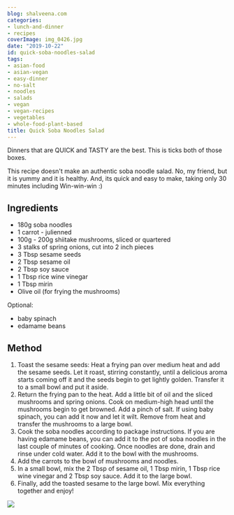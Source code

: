 ```yaml
---
blog: shalveena.com
categories:
- lunch-and-dinner
- recipes
coverImage: img_0426.jpg
date: "2019-10-22"
id: quick-soba-noodles-salad
tags:
- asian-food
- asian-vegan
- easy-dinner
- no-salt
- noodles
- salads
- vegan
- vegan-recipes
- vegetables
- whole-food-plant-based
title: Quick Soba Noodles Salad
---
```


Dinners that are QUICK and TASTY are the best. This is ticks both of those boxes.

This recipe doesn't make an authentic soba noodle salad. No, my friend, but it is yummy and it is healthy. And, its quick and easy to make, taking only 30 minutes including Win-win-win :)

## Ingredients

- 180g soba noodles
- 1 carrot - julienned
- 100g - 200g shiitake mushrooms, sliced or quartered
- 3 stalks of spring onions, cut into 2 inch pieces
- 3 Tbsp sesame seeds
- 2 Tbsp sesame oil
- 2 Tbsp soy sauce
- 1 Tbsp rice wine vinegar
- 1 Tbsp mirin
- Olive oil (for frying the mushrooms)

Optional:

- baby spinach
- edamame beans

## Method

1. Toast the sesame seeds: Heat a frying pan over medium heat and add the sesame seeds. Let it roast, stirring constantly, until a delicious aroma starts coming off it and the seeds begin to get lightly golden. Transfer it to a small bowl and put it aside.
2. Return the frying pan to the heat. Add a little bit of oil and the sliced mushrooms and spring onions. Cook on medium-high head until the mushrooms begin to get browned. Add a pinch of salt. If using baby spinach, you can add it now and let it wilt. Remove from heat and transfer the mushrooms to a large bowl.
3. Cook the soba noodles according to package instructions. If you are having edamame beans, you can add it to the pot of soba noodles in the last couple of minutes of cooking. Once noodles are done, drain and rinse under cold water. Add it to the bowl with the mushrooms.
4. Add the carrots to the bowl of mushrooms and noodles.
5. In a small bowl, mix the 2 Tbsp of sesame oil, 1 Tbsp mirin, 1 Tbsp rice wine vinegar and 2 Tbsp soy sauce. Add it to the large bowl.
6. Finally, add the toasted sesame to the large bowl. Mix everything together and enjoy!

![](https://shalveena.files.wordpress.com/2019/10/img_0425.jpg?w=768)
